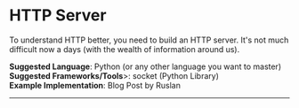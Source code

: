 # HTTP Server

To understand HTTP better, you need to build an HTTP server. It's not much difficult now a days (with the wealth of information around us).

<b>Suggested Language</b>: Python (or any other language you want to master)  
<b>Suggested Frameworks/Tools</b>>: socket (Python Library)  
<b>Example Implementation</b>: Blog Post by Ruslan  

 --------------------------------------------------------------------------------------------------------------------------------